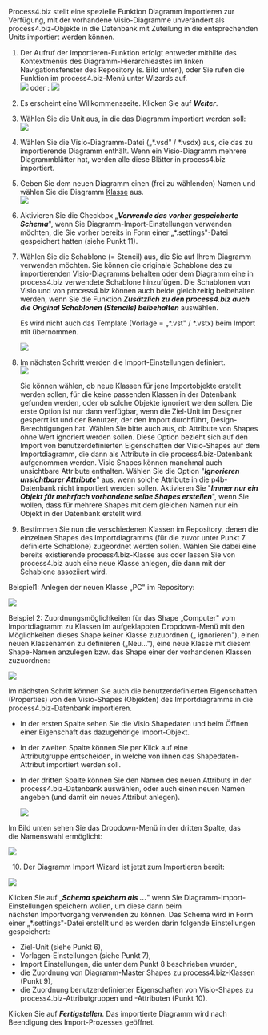 Process4.biz stellt eine spezielle Funktion Diagramm importieren zur
Verfügung, mit der vorhandene Visio-Diagramme unverändert als
process4.biz-Objekte in die Datenbank mit Zuteilung in die
entsprechenden Units importiert werden können.

1.  Der Aufruf der Importieren-Funktion erfolgt entweder mithilfe des
    Kontextmenüs des Diagramm-Hierarchieastes im linken
    Navigationsfenster des Repository (s. Bild unten), oder Sie rufen
    die Funktion im process4.biz-Menü unter Wizards auf.  
    ![](//images.ctfassets.net/utx1h0gfm1om/4eXQgXQyLe8skMOqWoKgKm/adc7e24145d214c4a4e2a601c52a8057/1018748.png) oder :
    ![](//images.ctfassets.net/utx1h0gfm1om/32ffXNerryEA8KSmYuSk4o/3339ee3be88fca67ec565b13fe55e8a7/1018743.png)  
      
2.  Es erscheint eine Willkommensseite. Klicken Sie auf ***Weiter***.
3.  Wählen Sie die Unit aus, in die das Diagramm importiert werden
    soll:  
    ![](//images.ctfassets.net/utx1h0gfm1om/1VTIq8swxOwag6iWYq8MSK/74b56ac094be9a3d7cfa53c291faeaac/1018752.png)
4.  Wählen Sie die Visio-Diagramm-Datei („\*.vsd" / \*.vsdx) aus, die
    das zu importierende Diagramm enthält. Wenn ein Visio-Diagramm
    mehrere Diagrammblätter hat, werden alle diese Blätter in
    process4.biz importiert.
5.  Geben Sie dem neuen Diagramm einen (frei zu wählenden) Namen und
    wählen Sie die Diagramm [Klasse](Klasse) aus.  
    ![](//images.ctfassets.net/utx1h0gfm1om/1ZlvPgLH72cCCm04MsOiSe/f3d36d44bfd695d543da762d319291cb/1018771.png)
6.  Aktivieren Sie die Checkbox „***Verwende das vorher gespeicherte
    Schema***", wenn Sie Diagramm-Import-Einstellungen verwenden
    möchten, die Sie vorher bereits in Form einer „\*.settings"-Datei
    gespeichert hatten (siehe Punkt 11).
7.  Wählen Sie die Schablone (= Stencil) aus, die Sie auf Ihrem Diagramm
    verwenden möchten. Sie können die originale Schablone des zu
    importierenden Visio-Diagramms behalten oder dem Diagramm eine in
    process4.biz verwendete Schablone hinzufügen. Die Schablonen von
    Visio und von process4.biz können auch beide gleichzeitig
    beibehalten werden, wenn Sie die Funktion ***Zusätzlich zu den
    process4.biz auch die Original Schablonen (Stencils) beibehalten***
    auswählen. 

    Es wird nicht auch das Template (Vorlage = „\*.vst" / \*.vstx) beim
    Import mit übernommen.

    ![](//images.ctfassets.net/utx1h0gfm1om/5jemh8ZV0WIOM64W2eOEAS/57024579135549a5fba72dd1c7a05266/1018765.png)

8.  Im nächsten Schritt werden die Import-Einstellungen definiert.  
    ![](//images.ctfassets.net/utx1h0gfm1om/1KhahFLq0A8WYGuQ6uQ4SG/26f49e782fc9969bce513b2a708b696e/1018705.png)

    Sie können wählen, ob neue Klassen für jene Importobjekte erstellt
    werden sollen, für die keine passenden Klassen in der Datenbank
    gefunden werden, oder ob solche Objekte ignoriert werden sollen. Die
    erste Option ist nur dann verfügbar, wenn die Ziel-Unit im Designer
    gesperrt ist und der Benutzer, der den Import durchführt,
    Design-Berechtigungen hat. Wählen Sie bitte auch aus, ob Attribute
    von Shapes ohne Wert ignoriert werden sollen. Diese Option bezieht
    sich auf den Import von benutzerdefinierten Eigenschaften der
    Visio-Shapes auf dem Importdiagramm, die dann als Attribute in die
    process4.biz-Datenbank aufgenommen werden. Visio Shapes können
    manchmal auch unsichtbare Attribute enthalten. Wählen Sie die Option
    "***Ignorieren unsichtbarer Attribute***" aus, wenn solche Attribute
    in die p4b-Datenbank nicht importiert werden sollen. Aktivieren Sie
    "***Immer nur ein Objekt für mehrfach vorhandene selbe Shapes
    erstellen***", wenn Sie wollen, dass für mehrere Shapes mit dem
    gleichen Namen nur ein Objekt in der Datenbank erstellt wird.

9.  Bestimmen Sie nun die verschiedenen Klassen im Repository, denen die
    einzelnen Shapes des Importdiagramms (für die zuvor unter Punkt 7
    definierte Schablone) zugeordnet werden sollen. Wählen Sie dabei
    eine bereits existierende process4.biz-Klasse aus oder lassen Sie
    von process4.biz auch eine neue Klasse anlegen, die dann mit der
    Schablone assoziiert wird.

Beispiel1: Anlegen der neuen Klasse „PC" im Repository:

![](//images.ctfassets.net/utx1h0gfm1om/3yqC0AvFqwIQkmqoWW6Cq6/bfef4bcbee6ae0812f7539fe26edab85/1018715.png)

Beispiel 2: Zuordnungsmöglichkeiten für das Shape „Computer" vom
Importdiagramm zu Klassen im aufgeklappten Dropdown-Menü mit den
Möglichkeiten dieses Shape keiner Klasse zuzuordnen („ ignorieren"),
einen neuen Klassenamen zu definieren („Neu…"), eine neue Klasse mit
diesem Shape-Namen anzulegen bzw. das Shape einer der vorhandenen
Klassen zuzuordnen:

![](//images.ctfassets.net/utx1h0gfm1om/7AGKBNR052SaImAmCk0yQs/cb01a9f0cab1c64f19fbda5b5e9fdc70/1018729.png)

Im nächsten Schritt können Sie auch die benutzerdefinierten
Eigenschaften (Properties) von den Visio-Shapes (Objekten) des
Importdiagramms in die process4.biz-Datenbank importieren.

-   In der ersten Spalte sehen Sie die Visio Shapedaten und beim Öffnen
    einer Eigenschaft das dazugehörige Import-Objekt.
-   In der zweiten Spalte können Sie per Klick auf eine
    Attributgruppe entscheiden, in welche von ihnen das
    Shapedaten-Attribut importiert werden soll.
-   In der dritten Spalte können Sie den Namen des neuen Attributs in
    der process4.biz-Datenbank auswählen, oder auch einen neuen Namen
    angeben (und damit ein neues Attribut anlegen).  
      
    ![](//images.ctfassets.net/utx1h0gfm1om/4SzDi1P4BWGQQe2aeyM8Ak/7951c047fe396e86605c801dcfe05835/1018725.png)

Im Bild unten sehen Sie das Dropdown-Menü in der dritten Spalte, das
die Namenswahl ermöglicht:

![](//images.ctfassets.net/utx1h0gfm1om/9QdvBI9kd2o2uM0yKsEwg/ec27f5db252e628f63ef42c5a9755e2c/1018393.png)

  10. Der Diagramm Import Wizard ist jetzt zum Importieren bereit: 

![](//images.ctfassets.net/utx1h0gfm1om/54lhS51FL2AmyeM8gQQeo6/67dd8e8a591d5ae7820b0e9807ae00fd/1018389.png)

Klicken Sie auf „***Schema speichern als …***" wenn
Sie Diagramm-Import-Einstellungen speichern wollen, um diese dann beim
nächsten Importvorgang verwenden zu können. Das Schema wird in Form
einer „\*.settings"-Datei erstellt und es werden darin folgende
Einstellungen gespeichert: 

-   Ziel-Unit (siehe Punkt 6),
-   Vorlagen-Einstellungen (siehe Punkt 7),
-   Import Einstellungen, die unter dem Punkt 8 beschrieben wurden,
-   die Zuordnung von Diagramm-Master Shapes zu process4.biz-Klassen
    (Punkt 9),
-   die Zuordnung benutzerdefinierter Eigenschaften von Visio-Shapes zu
    process4.biz-Attributgruppen und -Attributen (Punkt 10). 

Klicken Sie auf ***Fertigstellen***. Das importierte Diagramm wird nach
Beendigung des Import-Prozesses geöffnet.

